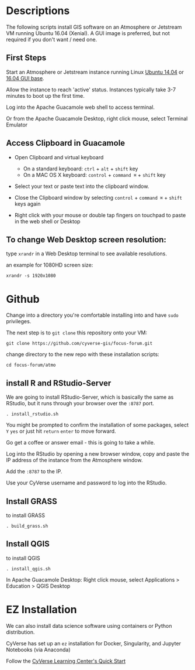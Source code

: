 # Descriptions

The following scripts install GIS software on an Atmosphere or Jetstream VM running Ubuntu 16.04 (Xenial). A GUI image is preferred, but not required if you don't want / need one.

## First Steps

Start an Atmosphere or Jetstream instance running  Linux [Ubuntu 14.04](https://atmo.cyverse.org/application/images/1135) or [16.04 GUI base](https://atmo.cyverse.org/application/images/1453).

Allow the instance to reach 'active' status. Instances  typically take 3-7 minutes to boot up the first time.

Log into the Apache Guacamole web shell to access terminal.

Or from the Apache Guacamole Desktop, right click mouse, select Terminal Emulator

## Access Clipboard in Guacamole

- Open Clipboard and virtual keyboard
  - On a standard keyboard: `ctrl` + `alt` + `shift` key
  - On a MAC OS X keyboard: `control` + `command ⌘` + `shift` key

- Select your text or paste text into the clipboard window.

- Close the Clipboard window by selecting `control` + `command ⌘` + `shift` keys again

- Right click with your mouse or double tap fingers on touchpad to paste in the web shell or Desktop

## To change Web Desktop screen resolution:

type `xrandr` in a Web Desktop terminal to see available resolutions.

an example for 1080HD screen size:

```
xrandr -s 1920x1080
```

# Github

Change into a directory you're comfortable installing into and have `sudo` privileges.

The next step is to `git clone` this repository onto your VM:

```
git clone https://github.com/cyverse-gis/focus-forum.git
```

change directory to the new repo with these installation scripts:

```
cd focus-forum/atmo
```

## install R and RStudio-Server

We are going to install RStudio-Server, which is basically the same as RStudio, but it runs through your browser over the `:8787` port.

```
. install_rstudio.sh
```

You might be prompted to confirm the installation of some packages, select `Y` `yes` or just hit `return` `enter` to move forward.

Go get a coffee or answer email - this is going to take a while.

Log into the RStudio by opening a new browser window, copy and paste the IP address of the instance from the Atmosphere window.

Add the `:8787` to the IP.

Use your CyVerse username and password to log into the RStudio.

## Install GRASS

to install GRASS

```
. build_grass.sh
```

## Install QGIS

to install QGIS 

```
. install_qgis.sh
```

In Apache Guacamole Desktop: Right click mouse, select Applications > Education > QGIS Desktop

# EZ Installation

We can also install data science software using containers or Python distribution.

CyVerse has set up an `ez` installation for Docker, Singularity, and Jupyter Notebooks (via Anaconda)

Follow the [CyVerse Learning Center's Quick Start](https://cyverse-ez-quickstart.readthedocs-hosted.com/en/latest/) 
